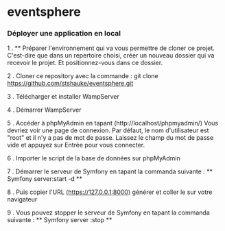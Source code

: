 # eventsphere
### Déployer une application en local 

1 . ** Préparer l'environnement qui va vous permettre de cloner ce projet. 
       C'est-dire que dans un repertoire choisi, créer un nouveau dossier qui va recevoir le projet.
       Et positionnez-vous dans ce dossier.  

2 . Cloner ce repository avec la commande : 
    git clone https://github.com/stshauke/eventsphere.git 


3 . Télécharger et installer WampServer

4 . Démarrer WampServer

5 . Accéder à phpMyAdmin en tapant (http://localhost/phpmyadmin/)
   Vous devriez voir une page de connexion. Par défaut, le nom d'utilisateur est "root" et il n'y a pas de mot de passe. Laissez le champ du mot de passe vide et appuyez sur Entrée pour vous connecter.

6 . Importer  le script de la base de données sur phpMyAdmin

7 . Démarrer le serveur de Symfony en tapant la commanda suivante : ** Symfony server:start  -d **

8 . Puis copier l'URL (https://127.0.0.1:8000) générer et coller le sur votre navigateur 

9 . Vous pouvez stopper le serveur de Symfony en tapant la commanda suivante : ** Symfony server :stop **
